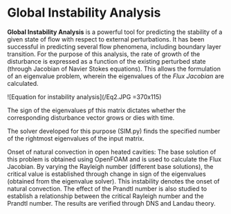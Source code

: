 # Global Instability Analysis

**Global Instability Analysis** is a powerful tool for predicting the stability of a given state of flow with respect to external perturbations. It has been successful in predicting several flow phenomena, including boundary layer transition. For the purpose of this analysis, the rate of growth of the disturbance is expressed as a function of the existing perturbed state (through Jacobian of Navier Stokes equations). This allows the formulation of an eigenvalue problem, wherein the eigenvalues of the *Flux Jacobian* are calculated. 

![Equation for instability analysis](/Eq2.JPG =370x115)

The sign of the eigenvalues pf this matrix dictates whether the corresponding disturbance vector grows or dies with time.

The solver developed for this purpose (SIM.py) finds the specified number of the rightmost eigenvalues of the input matrix.

Onset of natural convection in open heated cavities: The base solution of this problem is obtained using OpenFOAM and is used to calculate the Flux Jacobian. By varying the Rayleigh number (different base solutions), the critical value is established through change in sign of the eigenvalues (obtained from the eigenvalue solver). This instability denotes the onset of natural convection. The effect of the Prandtl number is also studied to establish a relationship between the critical Rayleigh number and the Prandtl number. The results are verified through DNS and Landau theory.
